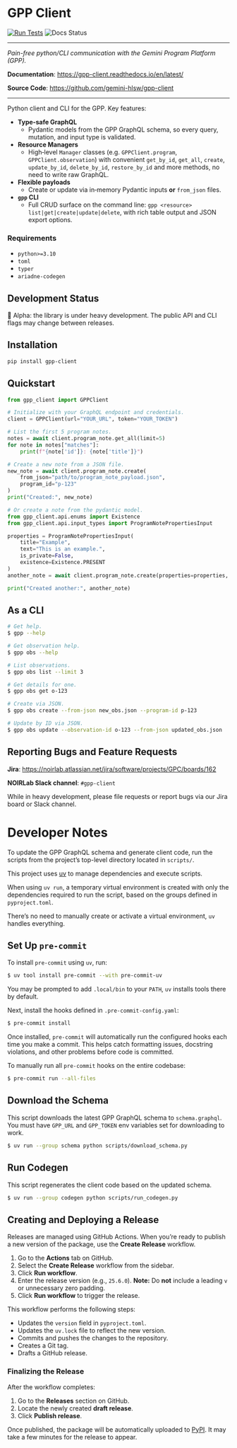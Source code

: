 # GPP Client

[![Run Tests](https://github.com/gemini-hlsw/gpp-client/actions/workflows/run_tests.yaml/badge.svg?branch=main)](https://github.com/gemini-hlsw/gpp-client/actions/workflows/run_tests.yaml)
![Docs Status](https://readthedocs.org/projects/gpp-client/badge/?version=latest)

---

_Pain-free python/CLI communication with the Gemini Program Platform (GPP)._

**Documentation**: <a href="https://gpp-client.readthedocs.io/en/latest/" target="_blank">https://gpp-client.readthedocs.io/en/latest/</a>

**Source Code**: <a href="https://github.com/gemini-hlsw/gpp-client" target="_blank">https://github.com/gemini-hlsw/gpp-client</a>

---

Python client and CLI for the GPP. Key features:

- **Type‑safe GraphQL**
  - Pydantic models from the GPP GraphQL schema, so every query, mutation, and input type is validated.
- **Resource Managers**
  - High‑level `Manager` classes (e.g. `GPPClient.program`, `GPPClient.observation`) with convenient `get_by_id`, `get_all`, `create`, `update_by_id`, `delete_by_id`, `restore_by_id` and more methods, no need to write raw GraphQL.
- **Flexible payloads**
  - Create or update via in‑memory Pydantic inputs **or** `from_json` files.
- **`gpp` CLI**
  - Full CRUD surface on the command line: `gpp <resource> list|get|create|update|delete`, with rich table output and JSON export options.

### Requirements

- `python>=3.10`
- `toml`
- `typer`
- `ariadne-codegen`

## Development Status

🚧 Alpha: the library is under heavy development. The public API and CLI flags may change between releases.

## Installation

```bash
pip install gpp-client
```

## Quickstart

```python
from gpp_client import GPPClient

# Initialize with your GraphQL endpoint and credentials.
client = GPPClient(url="YOUR_URL", token="YOUR_TOKEN")

# List the first 5 program notes.
notes = await client.program_note.get_all(limit=5)
for note in notes["matches"]:
    print(f"{note['id']}: {note['title']}")

# Create a new note from a JSON file.
new_note = await client.program_note.create(
    from_json="path/to/program_note_payload.json",
    program_id="p-123"
)
print("Created:", new_note)

# Or create a note from the pydantic model.
from gpp_client.api.enums import Existence
from gpp_client.api.input_types import ProgramNotePropertiesInput

properties = ProgramNotePropertiesInput(
    title="Example",
    text="This is an example.",
    is_private=False,
    existence=Existence.PRESENT
)
another_note = await client.program_note.create(properties=properties, program_id="p-123")

print("Created another:", another_note)
```

## As a CLI

```bash
# Get help.
$ gpp --help

# Get observation help.
$ gpp obs --help

# List observations.
$ gpp obs list --limit 3

# Get details for one.
$ gpp obs get o-123

# Create via JSON.
$ gpp obs create --from-json new_obs.json --program-id p-123

# Update by ID via JSON.
$ gpp obs update --observation-id o-123 --from-json updated_obs.json
```

## Reporting Bugs and Feature Requests

**Jira**: https://noirlab.atlassian.net/jira/software/projects/GPC/boards/162

**NOIRLab Slack channel**: `#gpp-client`

While in heavy development, please file requests or report bugs via our Jira board or Slack channel.

# Developer Notes

To update the GPP GraphQL schema and generate client code, run the scripts from the project’s top-level directory located in `scripts/`.

This project uses [uv](https://github.com/astral-sh/uv) to manage dependencies and execute scripts.

When using `uv run`, a temporary virtual environment is created with only the dependencies required to run the script, based on the groups defined in `pyproject.toml`.

There’s no need to manually create or activate a virtual environment, `uv` handles everything.

## Set Up `pre-commit`

To install `pre-commit` using `uv`, run:

```bash
$ uv tool install pre-commit --with pre-commit-uv
```

You may be prompted to add `.local/bin` to your `PATH`, `uv` installs tools there by default.

Next, install the hooks defined in `.pre-commit-config.yaml`:

```bash
$ pre-commit install
```

Once installed, `pre-commit` will automatically run the configured hooks each time you make a commit. This helps catch formatting issues, docstring violations, and other problems before code is committed.

To manually run all `pre-commit` hooks on the entire codebase:

```bash
$ pre-commit run --all-files
```

## Download the Schema

This script downloads the latest GPP GraphQL schema to `schema.graphql`. You must have `GPP_URL` and `GPP_TOKEN` env variables set for downloading to work.

```bash
$ uv run --group schema python scripts/download_schema.py
```

## Run Codegen

This script regenerates the client code based on the updated schema.

```bash
$ uv run --group codegen python scripts/run_codegen.py
```

## Creating and Deploying a Release

Releases are managed using GitHub Actions. When you’re ready to publish a new version of the package, use the **Create Release** workflow.

1. Go to the **Actions** tab on GitHub.
2. Select the **Create Release** workflow from the sidebar.
3. Click **Run workflow**.
4. Enter the release version (e.g., `25.6.0`).
   **Note:** Do **not** include a leading `v` or unnecessary zero padding.
5. Click **Run workflow** to trigger the release.

This workflow performs the following steps:

- Updates the `version` field in `pyproject.toml`.
- Updates the `uv.lock` file to reflect the new version.
- Commits and pushes the changes to the repository.
- Creates a Git tag.
- Drafts a GitHub release.

### Finalizing the Release

After the workflow completes:

1. Go to the **Releases** section on GitHub.
2. Locate the newly created **draft release**.
3. Click **Publish release**.

Once published, the package will be automatically uploaded to [PyPI](https://pypi.org/project/gpp-client/). It may take a few minutes for the release to appear.
